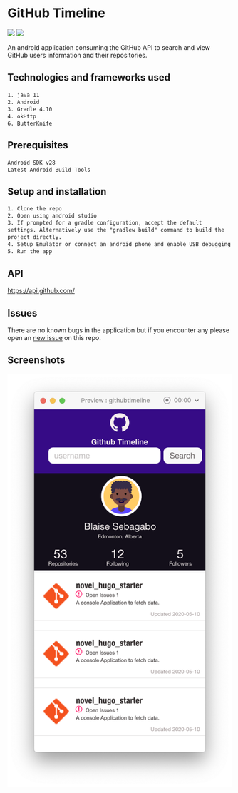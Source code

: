 # GitHub Timeline

![](https://img.shields.io/badge/Android-project-brightgreen.svg)
![](https://img.shields.io/badge/Language-Java%20-orange.svg)

An android application consuming the GitHub API to search and view GitHub users information and their repositories.

 ## Technologies and frameworks used
    1. java 11
    2. Android
    3. Gradle 4.10
    4. okHttp
    6. ButterKnife

## Prerequisites
    Android SDK v28
    Latest Android Build Tools

## Setup and installation
    1. Clone the repo
    2. Open using android studio
    3. If prompted for a gradle configuration, accept the default settings. Alternatively use the "gradlew build" command to build the project directly.
    4. Setup Emulator or connect an android phone and enable USB debugging
    5. Run the app


## API
https://api.github.com/

## Issues
There are no known bugs in the application but if you encounter any please open an [new issue](https://github.com/blaiseAI/githubtimeline/issues/new) on this repo.

## Screenshots
![screenshots_home](screenshot.png)


